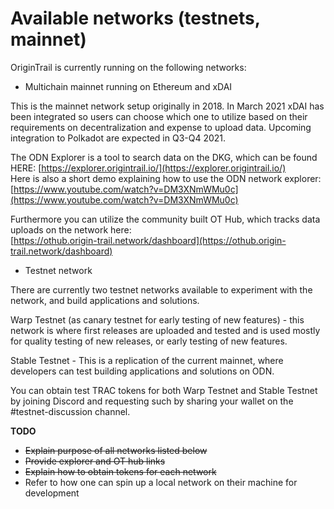 # Available networks \(testnets, mainnet\)

OriginTrail is currently running on the following networks:

* Multichain mainnet running on Ethereum and xDAI

This is the mainnet network setup originally in 2018. In March 2021 xDAI has been integrated so users can choose which one to utilize based on their requirements on decentralization and expense to upload data. Upcoming integration to Polkadot are expected in Q3-Q4 2021.

The ODN Explorer is a tool to search data on the DKG, which can be found HERE: [https://explorer.origintrail.io/](https://explorer.origintrail.io/)  
Here is also a short demo explaining how to use the ODN network explorer:  
[https://www.youtube.com/watch?v=DM3XNmWMu0c](https://www.youtube.com/watch?v=DM3XNmWMu0c)

Furthermore you can utilize the community built OT Hub, which tracks data uploads on the network here:  
[https://othub.origin-trail.network/dashboard](https://othub.origin-trail.network/dashboard) 

* Testnet network

There are currently two testnet networks available to experiment with the network, and build applications and solutions.

Warp Testnet \(as canary testnet for early testing of new features\) -  this network is where first releases are uploaded and tested and is used mostly for quality testing of new releases, or early testing of new features.

Stable Testnet - This is a replication of the current mainnet, where developers can test building applications and solutions on ODN.

You can obtain test TRAC tokens for both Warp Testnet and Stable Testnet by joining Discord and requesting such by sharing your wallet on the \#testnet-discussion channel.

**TODO**

* ~~Explain purpose of all networks listed below~~
* ~~Provide explorer and OT hub links~~
* ~~Explain how to obtain tokens for each network~~
* Refer to how one can spin up a local network on their machine for development

